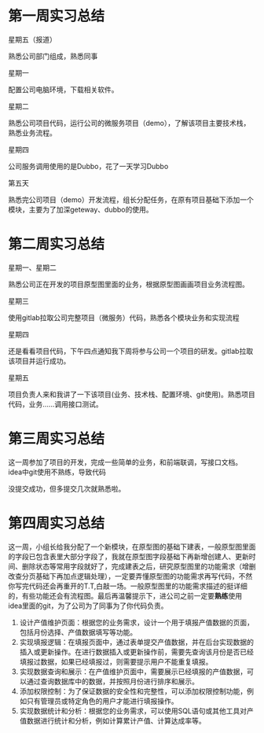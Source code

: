 # 第一周实习总结

星期五（报道）

熟悉公司部门组成，熟悉同事

星期一

配置公司电脑环境，下载相关软件。

星期二

熟悉公司项目代码，运行公司的微服务项目（demo），了解该项目主要技术栈，熟悉业务流程。

星期四

公司服务调用使用的是Dubbo，花了一天学习Dubbo

第五天

熟悉完公司项目（demo）开发流程，组长分配任务，在原有项目基础下添加一个模块，主要为了加深geteway、dubbo的使用。

# 第二周实习总结

星期一、星期二

熟悉公司正在开发的项目原型图里面的业务，根据原型图画画项目业务流程图。

星期三

使用gitlab拉取公司完整项目（微服务）代码，熟悉各个模块业务和实现流程

星期四

还是看看项目代码，下午四点通知我下周将参与公司一个项目的研发。gitlab拉取该项目并运行成功。

星期五

项目负责人来和我讲了一下该项目(业务、技术栈、配置环境、git使用)。熟悉项目代码，业务......调用接口测试。

# 第三周实习总结

这一周参加了项目的开发，完成一些简单的业务，和前端联调，写接口文档。idea中git使用不熟练，导致代码

没提交成功，但多提交几次就熟悉啦。

# 第四周实习总结

这一周，小组长给我分配了一个新模块，在原型图的基础下建表，一般原型图里面的字段已包含表里大部分字段了，我就在原型图字段基础下再新增创建人、更新时间、删除状态等常用字段就好了，完成建表之后，研究原型图里的功能需求（增删改查分页基础下再加点逻辑处理），一定要弄懂原型图的功能需求再写代码，不然你写完代码还会再重开的T.T,白敲一场。一般原型图里的功能需求描述的挺详细的，有些功能还会有流程图。最后再温馨提示下，进公司之前一定要**熟练**使用idea里面的git，为了公司为了同事为了你代码负责。





































1. 设计产值维护页面：根据您的业务需求，设计一个用于填报产值数据的页面，包括月份选择、产值数据填写等功能。
2. 实现填报逻辑：在填报页面中，通过表单提交产值数据，并在后台实现数据的插入或更新操作。在进行数据插入或更新操作前，需要先查询该月份是否已经填报过数据，如果已经填报过，则需要提示用户不能重复填报。
3. 实现数据查询和展示：在产值维护页面中，需要展示已经填报的产值数据，可以通过查询数据库中的数据，并按照月份进行排序和展示。
4. 添加权限控制：为了保证数据的安全性和完整性，可以添加权限控制功能，例如只有管理员或特定角色的用户才能进行填报操作。
5. 实现数据统计和分析：根据您的业务需求，可以使用SQL语句或其他工具对产值数据进行统计和分析，例如计算累计产值、计算达成率等。

